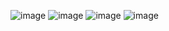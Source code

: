 ![image](https://github.com/user-attachments/assets/2d161561-fc8e-4780-898b-adbadcccbe54)
![image](https://github.com/user-attachments/assets/380bbeea-dcbe-4e78-abcc-89dccbebfb4e)
![image](https://github.com/user-attachments/assets/5ac97f72-6e74-4af3-bb09-f46d53870d2f)
![image](https://github.com/user-attachments/assets/ba96d34c-eef6-452b-a6f5-7a1de93080fc)

